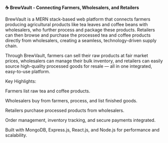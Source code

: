 **☕ BrewVault - Connecting Farmers, Wholesalers, and Retailers**

BrewVault is a MERN stack-based web platform that connects farmers producing agricultural products like tea leaves and coffee beans with wholesalers, who further process and package these products.
Retailers can then browse and purchase the processed tea and coffee products directly from wholesalers, creating a seamless, technology-driven supply chain.

Through BrewVault, farmers can sell their raw products at fair market prices, wholesalers can manage their bulk inventory, and retailers can easily source high-quality processed goods for resale — all in one integrated, easy-to-use platform.

Key Highlights:

Farmers list raw tea and coffee products.

Wholesalers buy from farmers, process, and list finished goods.

Retailers purchase processed products from wholesalers.

Order management, inventory tracking, and secure payments integrated.

Built with MongoDB, Express.js, React.js, and Node.js for performance and scalability.
